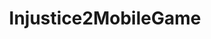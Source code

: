 ---
title: Injustice2MobileGame
crosslinks:
- future_fight
- INJUSTICE
- Injustice2
- help
- RocketLeague
- reactiongifs
- free_downvotes
- FlashTV
- 25sweaw
- personalfinance
- OopsDidntMeanTo
- moviescirclejerk
- HighQualityGifs
- linkedpic
- ContestOfChampions
- modhelp
- livven
---